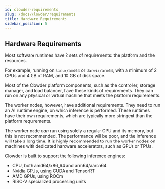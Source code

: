 ```yaml
---
id: clowder-requirements
slug: /docs/clowder/requirements
title: Hardware Requirements
sidebar_position: 5
---
```


## Hardware Requirements

Most software runtimes have 2 sets of requirements: the platform and the resources.

For example, running on `linux/amd64` or `darwin/arm64`, with a minimum of 2 CPUs and 4 GB of RAM, and 10 GB of disk space.

Most of the Clowder platform components, such as the controller, storage manager, and load balancer, have these kinds of requirements. They can run on any physical or virtual machine that meets the platform requirements.

The worker nodes, however, have additional requirements. They need to run an AI runtime engine, on which inference is performed. These runtimes have their own requirements, which are typically more stringent than the platform requirements.

The worker node _can_ run using solely a regular CPU and its memory, but this is not recommended. The performance will be poor, and the inference will take a long time. It is highly recommended to run the worker nodes on machines with dedicated hardware accelerators, such as GPUs or TPUs.

Clowder is built to support the following inference engines:

* CPU, both amd64/x86_64 and arm64/aarch64
* Nvidia GPUs, using CUDA and TensorRT
* AMD GPUs, using ROCm
* RISC-V specialized processing units
